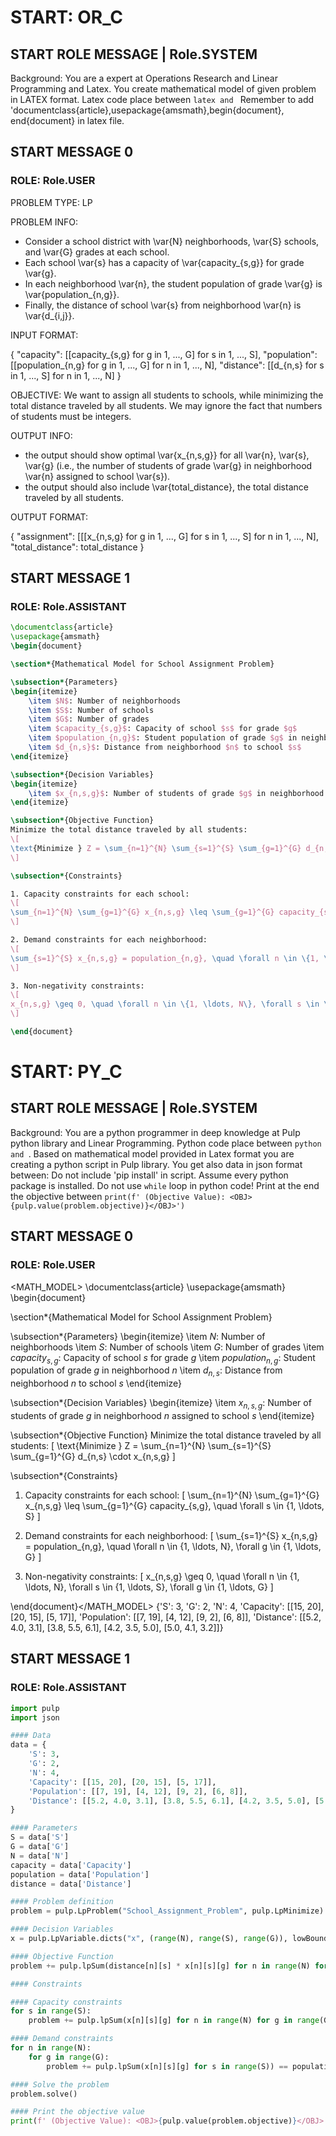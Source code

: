 # START: OR_C 
## START ROLE MESSAGE | Role.SYSTEM 
Background: You are a expert at Operations Research and Linear Programming and Latex. You create mathematical model of given problem in LATEX format. Latex code place between ```latex and ``` Remember to add 'documentclass{article},usepackage{amsmath},begin{document}, end{document} in latex file. 
## START MESSAGE 0 
### ROLE: Role.USER
<DESCRIPTION>
PROBLEM TYPE: LP

PROBLEM INFO: 

- Consider a school district with \var{N} neighborhoods, \var{S} schools, and \var{G} grades at each school.
- Each school \var{s} has a capacity of \var{capacity_{s,g}} for grade \var{g}. 
- In each neighborhood \var{n}, the student population of grade \var{g} is \var{population_{n,g}}. 
- Finally, the distance of school \var{s} from neighborhood \var{n} is \var{d_{i,j}}.

INPUT FORMAT: 

{
    "capacity": [[capacity_{s,g} for g in 1, ..., G] for s in 1, ..., S],
    "population": [[population_{n,g} for g in 1, ..., G] for n in 1, ..., N],
    "distance": [[d_{n,s} for s in 1, ..., S] for n in 1, ..., N]
}

OBJECTIVE: We want to assign all students to schools, while minimizing the total distance traveled by all students. We may ignore the fact that numbers of students must be integers.

OUTPUT INFO:
- the output should show optimal \var{x_{n,s,g}} for all \var{n}, \var{s}, \var{g} (i.e., the number of students of grade \var{g} in neighborhood \var{n} assigned to school \var{s}).
- the output should also include \var{total_distance}, the total distance traveled by all students.

OUTPUT FORMAT:

{
    "assignment": [[[x_{n,s,g} for g in 1, ..., G] for s in 1, ..., S] for n in 1, ..., N],
    "total_distance": total_distance
}

</DESCRIPTION>


## START MESSAGE 1 
### ROLE: Role.ASSISTANT
```latex
\documentclass{article}
\usepackage{amsmath}
\begin{document}

\section*{Mathematical Model for School Assignment Problem}

\subsection*{Parameters}
\begin{itemize}
    \item $N$: Number of neighborhoods
    \item $S$: Number of schools
    \item $G$: Number of grades
    \item $capacity_{s,g}$: Capacity of school $s$ for grade $g$
    \item $population_{n,g}$: Student population of grade $g$ in neighborhood $n$
    \item $d_{n,s}$: Distance from neighborhood $n$ to school $s$
\end{itemize}

\subsection*{Decision Variables}
\begin{itemize}
    \item $x_{n,s,g}$: Number of students of grade $g$ in neighborhood $n$ assigned to school $s$
\end{itemize}

\subsection*{Objective Function}
Minimize the total distance traveled by all students:
\[
\text{Minimize } Z = \sum_{n=1}^{N} \sum_{s=1}^{S} \sum_{g=1}^{G} d_{n,s} \cdot x_{n,s,g}
\]

\subsection*{Constraints}

1. Capacity constraints for each school:
\[
\sum_{n=1}^{N} \sum_{g=1}^{G} x_{n,s,g} \leq \sum_{g=1}^{G} capacity_{s,g}, \quad \forall s \in \{1, \ldots, S\}
\]

2. Demand constraints for each neighborhood:
\[
\sum_{s=1}^{S} x_{n,s,g} = population_{n,g}, \quad \forall n \in \{1, \ldots, N\}, \forall g \in \{1, \ldots, G\}
\]

3. Non-negativity constraints:
\[
x_{n,s,g} \geq 0, \quad \forall n \in \{1, \ldots, N\}, \forall s \in \{1, \ldots, S\}, \forall g \in \{1, \ldots, G\}
\]

\end{document}
```

# START: PY_C 
## START ROLE MESSAGE | Role.SYSTEM 
Background: You are a python programmer in deep knowledge at Pulp python library and Linear Programming. Python code place between ```python and ```. Based on mathematical model provided in Latex format you are creating a python script in Pulp library. You get also data in json format between: <DATA></DATA> Do not include 'pip install' in script. Assume every python package is installed. Do not use `while` loop in python code! Print at the end the objective between <OBJ></OBJ> `print(f' (Objective Value): <OBJ>{pulp.value(problem.objective)}</OBJ>')` 
## START MESSAGE 0 
### ROLE: Role.USER
<MATH_MODEL>
\documentclass{article}
\usepackage{amsmath}
\begin{document}

\section*{Mathematical Model for School Assignment Problem}

\subsection*{Parameters}
\begin{itemize}
    \item $N$: Number of neighborhoods
    \item $S$: Number of schools
    \item $G$: Number of grades
    \item $capacity_{s,g}$: Capacity of school $s$ for grade $g$
    \item $population_{n,g}$: Student population of grade $g$ in neighborhood $n$
    \item $d_{n,s}$: Distance from neighborhood $n$ to school $s$
\end{itemize}

\subsection*{Decision Variables}
\begin{itemize}
    \item $x_{n,s,g}$: Number of students of grade $g$ in neighborhood $n$ assigned to school $s$
\end{itemize}

\subsection*{Objective Function}
Minimize the total distance traveled by all students:
\[
\text{Minimize } Z = \sum_{n=1}^{N} \sum_{s=1}^{S} \sum_{g=1}^{G} d_{n,s} \cdot x_{n,s,g}
\]

\subsection*{Constraints}

1. Capacity constraints for each school:
\[
\sum_{n=1}^{N} \sum_{g=1}^{G} x_{n,s,g} \leq \sum_{g=1}^{G} capacity_{s,g}, \quad \forall s \in \{1, \ldots, S\}
\]

2. Demand constraints for each neighborhood:
\[
\sum_{s=1}^{S} x_{n,s,g} = population_{n,g}, \quad \forall n \in \{1, \ldots, N\}, \forall g \in \{1, \ldots, G\}
\]

3. Non-negativity constraints:
\[
x_{n,s,g} \geq 0, \quad \forall n \in \{1, \ldots, N\}, \forall s \in \{1, \ldots, S\}, \forall g \in \{1, \ldots, G\}
\]

\end{document}</MATH_MODEL>
<DATA>
{'S': 3, 'G': 2, 'N': 4, 'Capacity': [[15, 20], [20, 15], [5, 17]], 'Population': [[7, 19], [4, 12], [9, 2], [6, 8]], 'Distance': [[5.2, 4.0, 3.1], [3.8, 5.5, 6.1], [4.2, 3.5, 5.0], [5.0, 4.1, 3.2]]}</DATA>


## START MESSAGE 1 
### ROLE: Role.ASSISTANT
```python
import pulp
import json

#### Data
data = {
    'S': 3,
    'G': 2,
    'N': 4,
    'Capacity': [[15, 20], [20, 15], [5, 17]],
    'Population': [[7, 19], [4, 12], [9, 2], [6, 8]],
    'Distance': [[5.2, 4.0, 3.1], [3.8, 5.5, 6.1], [4.2, 3.5, 5.0], [5.0, 4.1, 3.2]]
}

#### Parameters
S = data['S']
G = data['G']
N = data['N']
capacity = data['Capacity']
population = data['Population']
distance = data['Distance']

#### Problem definition
problem = pulp.LpProblem("School_Assignment_Problem", pulp.LpMinimize)

#### Decision Variables
x = pulp.LpVariable.dicts("x", (range(N), range(S), range(G)), lowBound=0, cat='Integer')

#### Objective Function
problem += pulp.lpSum(distance[n][s] * x[n][s][g] for n in range(N) for s in range(S) for g in range(G)), "Total_Distance"

#### Constraints

#### Capacity constraints
for s in range(S):
    problem += pulp.lpSum(x[n][s][g] for n in range(N) for g in range(G)) <= pulp.lpSum(capacity[s][g] for g in range(G)), f"Capacity_Constraint_{s}"

#### Demand constraints
for n in range(N):
    for g in range(G):
        problem += pulp.lpSum(x[n][s][g] for s in range(S)) == population[n][g], f"Demand_Constraint_{n}_{g}"

#### Solve the problem
problem.solve()

#### Print the objective value
print(f' (Objective Value): <OBJ>{pulp.value(problem.objective)}</OBJ>')
```

